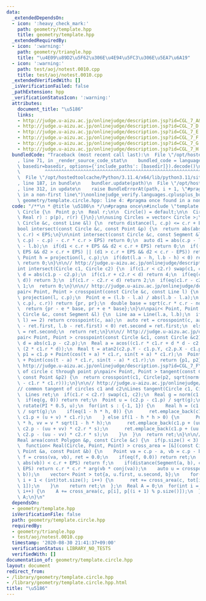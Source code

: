 ```yaml
---
data:
  _extendedDependsOn:
  - icon: ':heavy_check_mark:'
    path: geometry/template.hpp
    title: geometry/template.hpp
  _extendedRequiredBy:
  - icon: ':warning:'
    path: geometry/triangle.hpp
    title: "\u4E09\u89D2\u5F62\u306E\u4E94\u5FC3\u306E\u5EA7\u6A19"
  - icon: ':warning:'
    path: test/aoj/notest.0010.cpp
    title: test/aoj/notest.0010.cpp
  _extendedVerifiedWith: []
  _isVerificationFailed: false
  _pathExtension: hpp
  _verificationStatusIcon: ':warning:'
  attributes:
    document_title: "\u5186"
    links:
    - http://judge.u-aizu.ac.jp/onlinejudge/description.jsp?id=CGL_7_A&lang=jp
    - http://judge.u-aizu.ac.jp/onlinejudge/description.jsp?id=CGL_7_D
    - http://judge.u-aizu.ac.jp/onlinejudge/description.jsp?id=CGL_7_E
    - http://judge.u-aizu.ac.jp/onlinejudge/description.jsp?id=CGL_7_F
    - http://judge.u-aizu.ac.jp/onlinejudge/description.jsp?id=CGL_7_G
    - http://judge.u-aizu.ac.jp/onlinejudge/description.jsp?id=CGL_7_H
  bundledCode: "Traceback (most recent call last):\n  File \"/opt/hostedtoolcache/Python/3.11.4/x64/lib/python3.11/site-packages/onlinejudge_verify/documentation/build.py\"\
    , line 71, in _render_source_code_stat\n    bundled_code = language.bundle(stat.path,\
    \ basedir=basedir, options={'include_paths': [basedir]}).decode()\n          \
    \         ^^^^^^^^^^^^^^^^^^^^^^^^^^^^^^^^^^^^^^^^^^^^^^^^^^^^^^^^^^^^^^^^^^^^^^^^^^^^^^^^^\n\
    \  File \"/opt/hostedtoolcache/Python/3.11.4/x64/lib/python3.11/site-packages/onlinejudge_verify/languages/cplusplus.py\"\
    , line 187, in bundle\n    bundler.update(path)\n  File \"/opt/hostedtoolcache/Python/3.11.4/x64/lib/python3.11/site-packages/onlinejudge_verify/languages/cplusplus_bundle.py\"\
    , line 312, in update\n    raise BundleErrorAt(path, i + 1, \"#pragma once found\
    \ in a non-first line\")\nonlinejudge_verify.languages.cplusplus_bundle.BundleErrorAt:\
    \ geometry/template.circle.hpp: line 4: #pragma once found in a non-first line\n"
  code: "/**\n * @title \u5186\n */\n#pragma once\n#include \"template.hpp\"\n\nstruct\
    \ Circle {\n  Point p;\n  Real r;\n\n  Circle() = default;\n\n  Circle(Point p,\
    \ Real r) : p(p), r(r) {}\n};\n\nusing Circles = vector< Circle >;\n\nbool intersect(const\
    \ Circle &c, const Line &l) {\n  return distance(l, c.p) <= c.r + EPS;\n}\n\n\
    bool intersect(const Circle &c, const Point &p) {\n  return abs(abs(p - c.p) -\
    \ c.r) < EPS;\n}\n\nint intersect(const Circle &c, const Segment &l) {\n  if(norm(projection(l,\
    \ c.p) - c.p) - c.r * c.r > EPS) return 0;\n  auto d1 = abs(c.p - l.a), d2 = abs(c.p\
    \ - l.b);\n  if(d1 < c.r + EPS && d2 < c.r + EPS) return 0;\n  if((d1 < c.r -\
    \ EPS && d2 > c.r + EPS) || (d1 > c.r + EPS && d2 < c.r - EPS)) return 1;\n  const\
    \ Point h = projection(l, c.p);\n  if(dot(l.a - h, l.b - h) < 0) return 2;\n \
    \ return 0;\n}\n\n// http://judge.u-aizu.ac.jp/onlinejudge/description.jsp?id=CGL_7_A&lang=jp\n\
    int intersect(Circle c1, Circle c2) {\n  if(c1.r < c2.r) swap(c1, c2);\n  Real\
    \ d = abs(c1.p - c2.p);\n  if(c1.r + c2.r < d) return 4;\n  if(eq(c1.r + c2.r,\
    \ d)) return 3;\n  if(c1.r - c2.r < d) return 2;\n  if(eq(c1.r - c2.r, d)) return\
    \ 1;\n  return 0;\n}\n\n// http://judge.u-aizu.ac.jp/onlinejudge/description.jsp?id=CGL_7_D\n\
    pair< Point, Point > crosspoint(const Circle &c, const Line l) {\n  Point pr =\
    \ projection(l, c.p);\n  Point e = (l.b - l.a) / abs(l.b - l.a);\n  if(eq(distance(l,\
    \ c.p), c.r)) return {pr, pr};\n  double base = sqrt(c.r * c.r - norm(pr - c.p));\n\
    \  return {pr - e * base, pr + e * base};\n}\n\npair< Point, Point > crosspoint(const\
    \ Circle &c, const Segment &l) {\n  Line aa = Line(l.a, l.b);\n  if(intersect(c,\
    \ l) == 2) return crosspoint(c, aa);\n  auto ret = crosspoint(c, aa);\n  if(dot(l.a\
    \ - ret.first, l.b - ret.first) < 0) ret.second = ret.first;\n  else ret.first\
    \ = ret.second;\n  return ret;\n}\n\n// http://judge.u-aizu.ac.jp/onlinejudge/description.jsp?id=CGL_7_E\n\
    pair< Point, Point > crosspoint(const Circle &c1, const Circle &c2) {\n  Real\
    \ d = abs(c1.p - c2.p);\n  Real a = acos((c1.r * c1.r + d * d - c2.r * c2.r) /\
    \ (2 * c1.r * d));\n  Real t = atan2(c2.p.Y - c1.p.Y, c2.p.X - c1.p.X);\n  Point\
    \ p1 = c1.p + Point(cos(t + a) * c1.r, sin(t + a) * c1.r);\n  Point p2 = c1.p\
    \ + Point(cos(t - a) * c1.r, sin(t - a) * c1.r);\n  return {p1, p2};\n}\n\n//\
    \ http://judge.u-aizu.ac.jp/onlinejudge/description.jsp?id=CGL_7_F\n// tangent\
    \ of circle c through point p\npair< Point, Point > tangent(const Circle &c1,\
    \ const Point &p2) {\n  return crosspoint(c1, Circle(p2, sqrt(norm(c1.p - p2)\
    \ - c1.r * c1.r)));\n}\n\n// http://judge.u-aizu.ac.jp/onlinejudge/description.jsp?id=CGL_7_G\n\
    // common tangent of circles c1 and c2\nLines tangent(Circle c1, Circle c2) {\n\
    \  Lines ret;\n  if(c1.r < c2.r) swap(c1, c2);\n  Real g = norm(c1.p - c2.p);\n\
    \  if(eq(g, 0)) return ret;\n  Point u = (c2.p - c1.p) / sqrt(g);\n  Point v =\
    \ rotate(PI * 0.5, u);\n  for(int s : {-1, 1}) {\n    Real h = (c1.r + s * c2.r)\
    \ / sqrt(g);\n    if(eq(1 - h * h, 0)) {\n      ret.emplace_back(c1.p + u * c1.r,\
    \ c1.p + (u + v) * c1.r);\n    } else if(1 - h * h > 0) {\n      Point uu = u\
    \ * h, vv = v * sqrt(1 - h * h);\n      ret.emplace_back(c1.p + (uu + vv) * c1.r,\
    \ c2.p - (uu + vv) * c2.r * s);\n      ret.emplace_back(c1.p + (uu - vv) * c1.r,\
    \ c2.p - (uu - vv) * c2.r * s);\n    }\n  }\n  return ret;\n}\n\n// http://judge.u-aizu.ac.jp/onlinejudge/description.jsp?id=CGL_7_H\n\
    Real area(const Polygon &p, const Circle &c) {\n  if(p.size() < 3) return 0.0;\n\
    \  function< Real(Circle, Point, Point) > cross_area = [&](const Circle &c, const\
    \ Point &a, const Point &b) {\n    Point va = c.p - a, vb = c.p - b;\n    Real\
    \ f = cross(va, vb), ret = 0.0;\n    if(eq(f, 0.0)) return ret;\n    if(max(abs(va),\
    \ abs(vb)) < c.r + EPS) return f;\n    if(distance(Segment(a, b), c.p) > c.r -\
    \ EPS) return c.r * c.r * arg(vb * conj(va));\n    auto u = crosspoint(c, Segment(a,\
    \ b));\n    vector< Point > tot{a, u.first, u.second, b};\n    for(int i = 0;\
    \ i + 1 < (int)tot.size(); i++) {\n      ret += cross_area(c, tot[i], tot[i +\
    \ 1]);\n    }\n    return ret;\n  };\n  Real A = 0;\n  for(int i = 0; i < (int)p.size();\
    \ i++) {\n    A += cross_area(c, p[i], p[(i + 1) % p.size()]);\n  }\n  return\
    \ A;\n}\n"
  dependsOn:
  - geometry/template.hpp
  isVerificationFile: false
  path: geometry/template.circle.hpp
  requiredBy:
  - geometry/triangle.hpp
  - test/aoj/notest.0010.cpp
  timestamp: '2020-08-30 21:41:37+09:00'
  verificationStatus: LIBRARY_NO_TESTS
  verifiedWith: []
documentation_of: geometry/template.circle.hpp
layout: document
redirect_from:
- /library/geometry/template.circle.hpp
- /library/geometry/template.circle.hpp.html
title: "\u5186"
---
```

